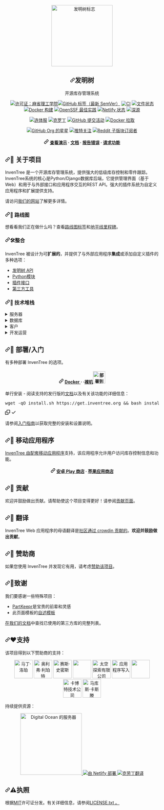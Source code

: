 <div class="Box-sc-g0xbh4-0 bJMeLZ js-snippet-clipboard-copy-unpositioned" data-hpc="true"><article class="markdown-body entry-content container-lg" itemprop="text"><div align="center" dir="auto">
  <a target="_blank" rel="noopener noreferrer" href="/inventree/InvenTree/blob/master/images/logo/inventree.png"><img src="/inventree/InvenTree/raw/master/images/logo/inventree.png" alt="发明树标志" width="200" height="auto" style="max-width: 100%;"></a>
  <h1 tabindex="-1" dir="auto"><a id="user-content-inventree" class="anchor" aria-hidden="true" tabindex="-1" href="#inventree"><svg class="octicon octicon-link" viewBox="0 0 16 16" version="1.1" width="16" height="16" aria-hidden="true"><path d="m7.775 3.275 1.25-1.25a3.5 3.5 0 1 1 4.95 4.95l-2.5 2.5a3.5 3.5 0 0 1-4.95 0 .751.751 0 0 1 .018-1.042.751.751 0 0 1 1.042-.018 1.998 1.998 0 0 0 2.83 0l2.5-2.5a2.002 2.002 0 0 0-2.83-2.83l-1.25 1.25a.751.751 0 0 1-1.042-.018.751.751 0 0 1-.018-1.042Zm-4.69 9.64a1.998 1.998 0 0 0 2.83 0l1.25-1.25a.751.751 0 0 1 1.042.018.751.751 0 0 1 .018 1.042l-1.25 1.25a3.5 3.5 0 1 1-4.95-4.95l2.5-2.5a3.5 3.5 0 0 1 4.95 0 .751.751 0 0 1-.018 1.042.751.751 0 0 1-1.042.018 1.998 1.998 0 0 0-2.83 0l-2.5 2.5a1.998 1.998 0 0 0 0 2.83Z"></path></svg></a><font style="vertical-align: inherit;"><font style="vertical-align: inherit;">发明树</font></font></h1>
  <p dir="auto"><font style="vertical-align: inherit;"><font style="vertical-align: inherit;">开源库存管理系统</font></font></p>

<p dir="auto"><a href="https://opensource.org/licenses/MIT" rel="nofollow"><img src="https://camo.githubusercontent.com/a4426cbe5c21edb002526331c7a8fbfa089e84a550567b02a0d829a98b136ad0/68747470733a2f2f696d672e736869656c64732e696f2f62616467652f4c6963656e73652d4d49542d79656c6c6f772e737667" alt="许可证：麻省理工学院" data-canonical-src="https://img.shields.io/badge/License-MIT-yellow.svg" style="max-width: 100%;"></a><a target="_blank" rel="noopener noreferrer nofollow" href="https://camo.githubusercontent.com/863c9a3d42b695ebec220d9843f6e35e8ad5fa06f2da4a5d0ed16fb2c3b70e8e/68747470733a2f2f696d672e736869656c64732e696f2f6769746875622f762f7461672f696e76656e747265652f696e76656e74726565"><img src="https://camo.githubusercontent.com/863c9a3d42b695ebec220d9843f6e35e8ad5fa06f2da4a5d0ed16fb2c3b70e8e/68747470733a2f2f696d672e736869656c64732e696f2f6769746875622f762f7461672f696e76656e747265652f696e76656e74726565" alt="GitHub 标签（最新 SemVer）" data-canonical-src="https://img.shields.io/github/v/tag/inventree/inventree" style="max-width: 100%;"></a>
<a target="_blank" rel="noopener noreferrer" href="https://github.com/inventree/inventree/actions/workflows/qc_checks.yaml/badge.svg"><img src="https://github.com/inventree/inventree/actions/workflows/qc_checks.yaml/badge.svg" alt="CI" style="max-width: 100%;"></a>
<a href="https://inventree.readthedocs.io/en/latest/?badge=latest" rel="nofollow"><img src="https://camo.githubusercontent.com/5f37d0f47af50f3cfd4da838912bc9acd062113e61339059840e457821030611/68747470733a2f2f72656164746865646f63732e6f72672f70726f6a656374732f696e76656e747265652f62616467652f3f76657273696f6e3d6c6174657374" alt="文件状态" data-canonical-src="https://readthedocs.org/projects/inventree/badge/?version=latest" style="max-width: 100%;"></a>
<a target="_blank" rel="noopener noreferrer" href="https://github.com/inventree/inventree/actions/workflows/docker.yaml/badge.svg"><img src="https://github.com/inventree/inventree/actions/workflows/docker.yaml/badge.svg" alt="Docker 构建" style="max-width: 100%;"></a>
<a href="https://bestpractices.coreinfrastructure.org/projects/7179" rel="nofollow"><img src="https://camo.githubusercontent.com/903e3628161cdf7d18976ddd111e2a36de9c456d64f89a14a41f3c963246ffed/68747470733a2f2f626573747072616374696365732e636f7265696e6672617374727563747572652e6f72672f70726f6a656374732f373137392f6261646765" alt="OpenSSF 最佳实践" data-canonical-src="https://bestpractices.coreinfrastructure.org/projects/7179/badge" style="max-width: 100%;"></a>
<a href="https://app.netlify.com/sites/inventree/deploys" rel="nofollow"><img src="https://camo.githubusercontent.com/3f2f8c88970b3fac852ef237c4c1ff4163f55d0a73a4bd9d38feb4ef64f92f19/68747470733a2f2f6170692e6e65746c6966792e636f6d2f6170692f76312f6261646765732f39626262323130312d306134642d343165372d616435362d6236336662363035333039342f6465706c6f792d737461747573" alt="Netlify 状态" data-canonical-src="https://api.netlify.com/api/v1/badges/9bbb2101-0a4d-41e7-ad56-b63fb6053094/deploy-status" style="max-width: 100%;"></a>
<a href="https://app.deepsource.com/gh/inventree/InvenTree/" rel="nofollow"><img src="https://camo.githubusercontent.com/d194135190cb1b6abc297c8f56bbc85fd1d01eb1daecdec97bae288e75eda049/68747470733a2f2f6170702e64656570736f757263652e636f6d2f67682f696e76656e747265652f496e76656e547265652e7376672f3f6c6162656c3d6163746976652b6973737565732673686f775f7472656e643d66616c736526746f6b656e3d74725a577169784b4c6b32742d52587470534941736c564a" alt="深源" data-canonical-src="https://app.deepsource.com/gh/inventree/InvenTree.svg/?label=active+issues&amp;show_trend=false&amp;token=trZWqixKLk2t-RXtpSIAslVJ" style="max-width: 100%;"></a></p>
<p dir="auto"><a href="https://coveralls.io/github/inventree/InvenTree" rel="nofollow"><img src="https://camo.githubusercontent.com/d2bcae6dffcd97c8f6572f5e6106cad088d8d010c8d3d4c5a0bad6e2bdcd5e86/68747470733a2f2f696d672e736869656c64732e696f2f636f766572616c6c732f6769746875622f696e76656e747265652f496e76656e54726565" alt="连体服" data-canonical-src="https://img.shields.io/coveralls/github/inventree/InvenTree" style="max-width: 100%;"></a>
<a href="https://crowdin.com/project/inventree" rel="nofollow"><img src="https://camo.githubusercontent.com/5dd42946b4d26c03eaa8a957d75a21a7e9453c448666be4f6679f78119b5d4aa/68747470733a2f2f6261646765732e63726f7764696e2e6e65742f696e76656e747265652f6c6f63616c697a65642e737667" alt="克罗丁" data-canonical-src="https://badges.crowdin.net/inventree/localized.svg" style="max-width: 100%;"></a>
<a target="_blank" rel="noopener noreferrer nofollow" href="https://camo.githubusercontent.com/85c59627ae3711adbbbd0c23358eced5ca4861ecbb44cc4bdbb9086ec25e0e4c/68747470733a2f2f696d672e736869656c64732e696f2f6769746875622f636f6d6d69742d61637469766974792f6d2f696e76656e747265652f696e76656e74726565"><img src="https://camo.githubusercontent.com/85c59627ae3711adbbbd0c23358eced5ca4861ecbb44cc4bdbb9086ec25e0e4c/68747470733a2f2f696d672e736869656c64732e696f2f6769746875622f636f6d6d69742d61637469766974792f6d2f696e76656e747265652f696e76656e74726565" alt="GitHub 提交活动" data-canonical-src="https://img.shields.io/github/commit-activity/m/inventree/inventree" style="max-width: 100%;"></a>
<a href="https://hub.docker.com/r/inventree/inventree" rel="nofollow"><img src="https://camo.githubusercontent.com/80aad9df2f7e6782255a4dd220bd525b94cba694b785e9a53057acb341afac81/68747470733a2f2f696d672e736869656c64732e696f2f646f636b65722f70756c6c732f696e76656e747265652f696e76656e74726565" alt="Docker 拉取" data-canonical-src="https://img.shields.io/docker/pulls/inventree/inventree" style="max-width: 100%;"></a></p>
<p dir="auto"><a target="_blank" rel="noopener noreferrer nofollow" href="https://camo.githubusercontent.com/49b5976e9d491dc730a33bdd823a556876a3b315b849d99476d1359b338b34b7/68747470733a2f2f696d672e736869656c64732e696f2f6769746875622f73746172732f696e76656e747265653f7374796c653d736f6369616c"><img src="https://camo.githubusercontent.com/49b5976e9d491dc730a33bdd823a556876a3b315b849d99476d1359b338b34b7/68747470733a2f2f696d672e736869656c64732e696f2f6769746875622f73746172732f696e76656e747265653f7374796c653d736f6369616c" alt="GitHub Org 的星星" data-canonical-src="https://img.shields.io/github/stars/inventree?style=social" style="max-width: 100%;"></a>
<a href="https://twitter.com/inventreedb" rel="nofollow"><img src="https://camo.githubusercontent.com/5501e4d23a4e94ebe2054a03da36e9c3c7d77a8f084598fb382a40b18df5b7c2/68747470733a2f2f696d672e736869656c64732e696f2f747769747465722f666f6c6c6f772f696e76656e7472656564623f7374796c653d736f6369616c" alt="推特关注" data-canonical-src="https://img.shields.io/twitter/follow/inventreedb?style=social" style="max-width: 100%;"></a>
<a href="https://www.reddit.com/r/InvenTree/" rel="nofollow"><img src="https://camo.githubusercontent.com/b8162fcb6d6c51ab39d38685c4fc9ebb16b18494328cf82c779c7dc175d9e89c/68747470733a2f2f696d672e736869656c64732e696f2f7265646469742f7375627265646469742d73756273637269626572732f696e76656e747265653f7374796c653d736f6369616c" alt="Reddit 子版块订阅者" data-canonical-src="https://img.shields.io/reddit/subreddit-subscribers/inventree?style=social" style="max-width: 100%;"></a></p>
<h4 tabindex="-1" dir="auto"><a id="user-content-----view-demo--------documentation--------report-bug--------request-feature--" class="anchor" aria-hidden="true" tabindex="-1" href="#----view-demo--------documentation--------report-bug--------request-feature--"><svg class="octicon octicon-link" viewBox="0 0 16 16" version="1.1" width="16" height="16" aria-hidden="true"><path d="m7.775 3.275 1.25-1.25a3.5 3.5 0 1 1 4.95 4.95l-2.5 2.5a3.5 3.5 0 0 1-4.95 0 .751.751 0 0 1 .018-1.042.751.751 0 0 1 1.042-.018 1.998 1.998 0 0 0 2.83 0l2.5-2.5a2.002 2.002 0 0 0-2.83-2.83l-1.25 1.25a.751.751 0 0 1-1.042-.018.751.751 0 0 1-.018-1.042Zm-4.69 9.64a1.998 1.998 0 0 0 2.83 0l1.25-1.25a.751.751 0 0 1 1.042.018.751.751 0 0 1 .018 1.042l-1.25 1.25a3.5 3.5 0 1 1-4.95-4.95l2.5-2.5a3.5 3.5 0 0 1 4.95 0 .751.751 0 0 1-.018 1.042.751.751 0 0 1-1.042.018 1.998 1.998 0 0 0-2.83 0l-2.5 2.5a1.998 1.998 0 0 0 0 2.83Z"></path></svg></a>
    <a href="https://demo.inventree.org/" rel="nofollow"><font style="vertical-align: inherit;"><font style="vertical-align: inherit;">查看演示</font></font></a>
  <span><font style="vertical-align: inherit;"><font style="vertical-align: inherit;">·</font></font></span>
    <a href="https://docs.inventree.org/en/latest/" rel="nofollow"><font style="vertical-align: inherit;"><font style="vertical-align: inherit;">文档</font></font></a>
  <span><font style="vertical-align: inherit;"><font style="vertical-align: inherit;">·</font></font></span>
    <a href="https://github.com/inventree/InvenTree/issues/new?template=bug_report.md&amp;title=[BUG]"><font style="vertical-align: inherit;"><font style="vertical-align: inherit;">报告错误</font></font></a>
  <span><font style="vertical-align: inherit;"><font style="vertical-align: inherit;">·</font></font></span>
    <a href="https://github.com/inventree/InvenTree/issues/new?template=feature_request.md&amp;title=[FR]"><font style="vertical-align: inherit;"><font style="vertical-align: inherit;">请求功能</font></font></a>
  </h4>
</div>

<h2 tabindex="-1" dir="auto"><a id="user-content-star2-about-the-project" class="anchor" aria-hidden="true" tabindex="-1" href="#star2-about-the-project"><svg class="octicon octicon-link" viewBox="0 0 16 16" version="1.1" width="16" height="16" aria-hidden="true"><path d="m7.775 3.275 1.25-1.25a3.5 3.5 0 1 1 4.95 4.95l-2.5 2.5a3.5 3.5 0 0 1-4.95 0 .751.751 0 0 1 .018-1.042.751.751 0 0 1 1.042-.018 1.998 1.998 0 0 0 2.83 0l2.5-2.5a2.002 2.002 0 0 0-2.83-2.83l-1.25 1.25a.751.751 0 0 1-1.042-.018.751.751 0 0 1-.018-1.042Zm-4.69 9.64a1.998 1.998 0 0 0 2.83 0l1.25-1.25a.751.751 0 0 1 1.042.018.751.751 0 0 1 .018 1.042l-1.25 1.25a3.5 3.5 0 1 1-4.95-4.95l2.5-2.5a3.5 3.5 0 0 1 4.95 0 .751.751 0 0 1-.018 1.042.751.751 0 0 1-1.042.018 1.998 1.998 0 0 0-2.83 0l-2.5 2.5a1.998 1.998 0 0 0 0 2.83Z"></path></svg></a><font style="vertical-align: inherit;"><font style="vertical-align: inherit;">🌟 关于项目</font></font></h2>
<p dir="auto"><font style="vertical-align: inherit;"><font style="vertical-align: inherit;">InvenTree 是一个开源库存管理系统，提供强大的低级库存控制和零件跟踪。</font><font style="vertical-align: inherit;">InvenTree系统的核心是Python/Django数据库后端，它提供管理界面（基于Web）和用于与外部接口和应用程序交互的REST API。</font><font style="vertical-align: inherit;">强大的插件系统为自定义应用程序和扩展提供支持。</font></font></p>
<p dir="auto"><font style="vertical-align: inherit;"><font style="vertical-align: inherit;">请访问</font></font><a href="https://inventree.org" rel="nofollow"><font style="vertical-align: inherit;"><font style="vertical-align: inherit;">我们的网站</font></font></a><font style="vertical-align: inherit;"><font style="vertical-align: inherit;">了解更多详情。</font></font></p>

<h3 tabindex="-1" dir="auto"><a id="user-content-compass-roadmap" class="anchor" aria-hidden="true" tabindex="-1" href="#compass-roadmap"><svg class="octicon octicon-link" viewBox="0 0 16 16" version="1.1" width="16" height="16" aria-hidden="true"><path d="m7.775 3.275 1.25-1.25a3.5 3.5 0 1 1 4.95 4.95l-2.5 2.5a3.5 3.5 0 0 1-4.95 0 .751.751 0 0 1 .018-1.042.751.751 0 0 1 1.042-.018 1.998 1.998 0 0 0 2.83 0l2.5-2.5a2.002 2.002 0 0 0-2.83-2.83l-1.25 1.25a.751.751 0 0 1-1.042-.018.751.751 0 0 1-.018-1.042Zm-4.69 9.64a1.998 1.998 0 0 0 2.83 0l1.25-1.25a.751.751 0 0 1 1.042.018.751.751 0 0 1 .018 1.042l-1.25 1.25a3.5 3.5 0 1 1-4.95-4.95l2.5-2.5a3.5 3.5 0 0 1 4.95 0 .751.751 0 0 1-.018 1.042.751.751 0 0 1-1.042.018 1.998 1.998 0 0 0-2.83 0l-2.5 2.5a1.998 1.998 0 0 0 0 2.83Z"></path></svg></a><font style="vertical-align: inherit;"><font style="vertical-align: inherit;">🧭 路线图</font></font></h3>
<p dir="auto"><font style="vertical-align: inherit;"><font style="vertical-align: inherit;">想看看我们正在做什么吗？</font><font style="vertical-align: inherit;">查看</font></font><a href="https://github.com/inventree/InvenTree/issues?q=is%3Aopen+is%3Aissue+label%3Aroadmap"><font style="vertical-align: inherit;"><font style="vertical-align: inherit;">路线图标签</font></font></a><font style="vertical-align: inherit;"><font style="vertical-align: inherit;">和</font></font><a href="https://github.com/inventree/InvenTree/milestone/42"><font style="vertical-align: inherit;"><font style="vertical-align: inherit;">地平线里程碑</font></font></a><font style="vertical-align: inherit;"><font style="vertical-align: inherit;">。</font></font></p>

<h3 tabindex="-1" dir="auto"><a id="user-content-hammer_and_wrench-integration" class="anchor" aria-hidden="true" tabindex="-1" href="#hammer_and_wrench-integration"><svg class="octicon octicon-link" viewBox="0 0 16 16" version="1.1" width="16" height="16" aria-hidden="true"><path d="m7.775 3.275 1.25-1.25a3.5 3.5 0 1 1 4.95 4.95l-2.5 2.5a3.5 3.5 0 0 1-4.95 0 .751.751 0 0 1 .018-1.042.751.751 0 0 1 1.042-.018 1.998 1.998 0 0 0 2.83 0l2.5-2.5a2.002 2.002 0 0 0-2.83-2.83l-1.25 1.25a.751.751 0 0 1-1.042-.018.751.751 0 0 1-.018-1.042Zm-4.69 9.64a1.998 1.998 0 0 0 2.83 0l1.25-1.25a.751.751 0 0 1 1.042.018.751.751 0 0 1 .018 1.042l-1.25 1.25a3.5 3.5 0 1 1-4.95-4.95l2.5-2.5a3.5 3.5 0 0 1 4.95 0 .751.751 0 0 1-.018 1.042.751.751 0 0 1-1.042.018 1.998 1.998 0 0 0-2.83 0l-2.5 2.5a1.998 1.998 0 0 0 0 2.83Z"></path></svg></a><font style="vertical-align: inherit;"><font style="vertical-align: inherit;">🛠️整合</font></font></h3>
<p dir="auto"><font style="vertical-align: inherit;"><font style="vertical-align: inherit;">InvenTree 被设计为可</font></font><strong><font style="vertical-align: inherit;"><font style="vertical-align: inherit;">扩展的</font></font></strong><font style="vertical-align: inherit;"><font style="vertical-align: inherit;">，并提供了与外部应用程序</font></font><strong><font style="vertical-align: inherit;"><font style="vertical-align: inherit;">集成</font></font></strong><font style="vertical-align: inherit;"><font style="vertical-align: inherit;">或添加自定义插件的多种选项：</font></font></p>
<ul dir="auto">
<li><a href="https://docs.inventree.org/en/latest/api/api/" rel="nofollow"><font style="vertical-align: inherit;"><font style="vertical-align: inherit;">发明树 API</font></font></a></li>
<li><a href="https://docs.inventree.org/en/latest/api/python/python/" rel="nofollow"><font style="vertical-align: inherit;"><font style="vertical-align: inherit;">Python模块</font></font></a></li>
<li><a href="https://docs.inventree.org/en/latest/extend/plugins" rel="nofollow"><font style="vertical-align: inherit;"><font style="vertical-align: inherit;">插件接口</font></font></a></li>
<li><a href="https://docs.inventree.org/en/latest/extend/integrate" rel="nofollow"><font style="vertical-align: inherit;"><font style="vertical-align: inherit;">第三方工具</font></font></a></li>
</ul>

<h3 tabindex="-1" dir="auto"><a id="user-content-space_invader-tech-stack" class="anchor" aria-hidden="true" tabindex="-1" href="#space_invader-tech-stack"><svg class="octicon octicon-link" viewBox="0 0 16 16" version="1.1" width="16" height="16" aria-hidden="true"><path d="m7.775 3.275 1.25-1.25a3.5 3.5 0 1 1 4.95 4.95l-2.5 2.5a3.5 3.5 0 0 1-4.95 0 .751.751 0 0 1 .018-1.042.751.751 0 0 1 1.042-.018 1.998 1.998 0 0 0 2.83 0l2.5-2.5a2.002 2.002 0 0 0-2.83-2.83l-1.25 1.25a.751.751 0 0 1-1.042-.018.751.751 0 0 1-.018-1.042Zm-4.69 9.64a1.998 1.998 0 0 0 2.83 0l1.25-1.25a.751.751 0 0 1 1.042.018.751.751 0 0 1 .018 1.042l-1.25 1.25a3.5 3.5 0 1 1-4.95-4.95l2.5-2.5a3.5 3.5 0 0 1 4.95 0 .751.751 0 0 1-.018 1.042.751.751 0 0 1-1.042.018 1.998 1.998 0 0 0-2.83 0l-2.5 2.5a1.998 1.998 0 0 0 0 2.83Z"></path></svg></a><font style="vertical-align: inherit;"><font style="vertical-align: inherit;">👾 技术堆栈</font></font></h3>
<details>
  <summary><font style="vertical-align: inherit;"><font style="vertical-align: inherit;">服务器</font></font></summary>
  <ul dir="auto">
    <li><a href="https://www.python.org/" rel="nofollow"><font style="vertical-align: inherit;"><font style="vertical-align: inherit;">Python</font></font></a></li>
    <li><a href="https://www.djangoproject.com/" rel="nofollow"><font style="vertical-align: inherit;"><font style="vertical-align: inherit;">姜戈</font></font></a></li>
    <li><a href="https://www.django-rest-framework.org/" rel="nofollow"><font style="vertical-align: inherit;"><font style="vertical-align: inherit;">分布式RF</font></font></a></li>
    <li><a href="https://django-q.readthedocs.io/" rel="nofollow"><font style="vertical-align: inherit;"><font style="vertical-align: inherit;">姜戈Q</font></font></a></li>
    <li><a href="https://django-allauth.readthedocs.io/" rel="nofollow"><font style="vertical-align: inherit;"><font style="vertical-align: inherit;">姜戈·阿劳斯</font></font></a></li>
  </ul>
</details>
<details>
<summary><font style="vertical-align: inherit;"><font style="vertical-align: inherit;">数据库</font></font></summary>
  <ul dir="auto">
    <li><a href="https://www.postgresql.org/" rel="nofollow"><font style="vertical-align: inherit;"><font style="vertical-align: inherit;">PostgreSQL</font></font></a></li>
    <li><a href="https://www.mysql.com/" rel="nofollow"><font style="vertical-align: inherit;"><font style="vertical-align: inherit;">MySQL</font></font></a></li>
    <li><a href="https://www.sqlite.org/" rel="nofollow"><font style="vertical-align: inherit;"><font style="vertical-align: inherit;">SQLite</font></font></a></li>
    <li><a href="https://redis.io/" rel="nofollow"><font style="vertical-align: inherit;"><font style="vertical-align: inherit;">雷迪斯</font></font></a></li>
  </ul>
</details>
<details>
  <summary><font style="vertical-align: inherit;"><font style="vertical-align: inherit;">客户</font></font></summary>
  <ul dir="auto">
    <li><a href="https://getbootstrap.com/" rel="nofollow"><font style="vertical-align: inherit;"><font style="vertical-align: inherit;">引导程序</font></font></a></li>
    <li><a href="https://jquery.com/" rel="nofollow"><font style="vertical-align: inherit;"><font style="vertical-align: inherit;">jQuery</font></font></a></li>
    <li><a href="https://bootstrap-table.com/" rel="nofollow"><font style="vertical-align: inherit;"><font style="vertical-align: inherit;">引导表</font></font></a></li>
  </ul>
</details>
<details>
<summary><font style="vertical-align: inherit;"><font style="vertical-align: inherit;">开发运营</font></font></summary>
  <ul dir="auto">
    <li><a href="https://hub.docker.com/r/inventree/inventree" rel="nofollow"><font style="vertical-align: inherit;"><font style="vertical-align: inherit;">码头工人</font></font></a></li>
    <li><a href="https://crowdin.com/project/inventree" rel="nofollow"><font style="vertical-align: inherit;"><font style="vertical-align: inherit;">克罗丁</font></font></a></li>
    <li><a href="https://coveralls.io/github/inventree/InvenTree" rel="nofollow"><font style="vertical-align: inherit;"><font style="vertical-align: inherit;">连体服</font></font></a></li>
    <li><a href="https://app.deepsource.com/gh/inventree/InvenTree" rel="nofollow"><font style="vertical-align: inherit;"><font style="vertical-align: inherit;">深源</font></font></a></li>
    <li><a href="https://packager.io/gh/inventree/InvenTree" rel="nofollow"><font style="vertical-align: inherit;"><font style="vertical-align: inherit;">打包器io</font></font></a></li>
  </ul>
</details>

<h2 tabindex="-1" dir="auto"><a id="user-content-toolbox-deployment--getting-started" class="anchor" aria-hidden="true" tabindex="-1" href="#toolbox-deployment--getting-started"><svg class="octicon octicon-link" viewBox="0 0 16 16" version="1.1" width="16" height="16" aria-hidden="true"><path d="m7.775 3.275 1.25-1.25a3.5 3.5 0 1 1 4.95 4.95l-2.5 2.5a3.5 3.5 0 0 1-4.95 0 .751.751 0 0 1 .018-1.042.751.751 0 0 1 1.042-.018 1.998 1.998 0 0 0 2.83 0l2.5-2.5a2.002 2.002 0 0 0-2.83-2.83l-1.25 1.25a.751.751 0 0 1-1.042-.018.751.751 0 0 1-.018-1.042Zm-4.69 9.64a1.998 1.998 0 0 0 2.83 0l1.25-1.25a.751.751 0 0 1 1.042.018.751.751 0 0 1 .018 1.042l-1.25 1.25a3.5 3.5 0 1 1-4.95-4.95l2.5-2.5a3.5 3.5 0 0 1 4.95 0 .751.751 0 0 1-.018 1.042.751.751 0 0 1-1.042.018 1.998 1.998 0 0 0-2.83 0l-2.5 2.5a1.998 1.998 0 0 0 0 2.83Z"></path></svg></a><font style="vertical-align: inherit;"><font style="vertical-align: inherit;">🧰 部署/入门</font></font></h2>
<p dir="auto"><font style="vertical-align: inherit;"><font style="vertical-align: inherit;">有多种部署 InvenTree 的选项。</font></font></p>
<div align="center" dir="auto"><h4 tabindex="-1" dir="auto"><a id="user-content-----docker--------------------bare-metal" class="anchor" aria-hidden="true" tabindex="-1" href="#----docker--------------------bare-metal"><svg class="octicon octicon-link" viewBox="0 0 16 16" version="1.1" width="16" height="16" aria-hidden="true"><path d="m7.775 3.275 1.25-1.25a3.5 3.5 0 1 1 4.95 4.95l-2.5 2.5a3.5 3.5 0 0 1-4.95 0 .751.751 0 0 1 .018-1.042.751.751 0 0 1 1.042-.018 1.998 1.998 0 0 0 2.83 0l2.5-2.5a2.002 2.002 0 0 0-2.83-2.83l-1.25 1.25a.751.751 0 0 1-1.042-.018.751.751 0 0 1-.018-1.042Zm-4.69 9.64a1.998 1.998 0 0 0 2.83 0l1.25-1.25a.751.751 0 0 1 1.042.018.751.751 0 0 1 .018 1.042l-1.25 1.25a3.5 3.5 0 1 1-4.95-4.95l2.5-2.5a3.5 3.5 0 0 1 4.95 0 .751.751 0 0 1-.018 1.042.751.751 0 0 1-1.042.018 1.998 1.998 0 0 0-2.83 0l-2.5 2.5a1.998 1.998 0 0 0 0 2.83Z"></path></svg></a>
    <a href="https://docs.inventree.org/en/latest/start/docker/" rel="nofollow"><font style="vertical-align: inherit;"><font style="vertical-align: inherit;">Docker </font></font></a>
    <span><font style="vertical-align: inherit;"><font style="vertical-align: inherit;">· </font></font></span>
    <font style="vertical-align: inherit;"><span><font style="vertical-align: inherit;">·</font></span><a href="https://docs.inventree.org/en/latest/start/install/" rel="nofollow"><font style="vertical-align: inherit;">裸机</font></a></font><a href="https://inventree.org/digitalocean" rel="nofollow"><img src="https://camo.githubusercontent.com/86fb02203fa6a3b7d2f1128e84a2e10df621804aa6cad81fa73d3a4f85978924/68747470733a2f2f7777772e6465706c6f79746f646f2e636f6d2f646f2d62746e2d626c75652d67686f73742e737667" alt="部署到 DO" width="auto" height="40" data-canonical-src="https://www.deploytodo.com/do-btn-blue-ghost.svg" style="max-width: 100%;"></a>
    <span><font style="vertical-align: inherit;"></font></span>
    <a href="https://docs.inventree.org/en/latest/start/install/" rel="nofollow"><font style="vertical-align: inherit;"></font></a>
</h4></div>
<p dir="auto"><font style="vertical-align: inherit;"><font style="vertical-align: inherit;">单行安装 - 阅读支持的发行版的</font></font><a href="https://docs.inventree.org/en/latest/start/installer/" rel="nofollow"><font style="vertical-align: inherit;"><font style="vertical-align: inherit;">文档</font></font></a><font style="vertical-align: inherit;"><font style="vertical-align: inherit;">以及有关该功能的详细信息：</font></font></p>
<div class="highlight highlight-source-shell notranslate position-relative overflow-auto" dir="auto"><pre>wget -qO install.sh https://get.inventree.org <span class="pl-k">&amp;&amp;</span> bash install.sh</pre><div class="zeroclipboard-container">
    <clipboard-copy aria-label="Copy" class="ClipboardButton btn btn-invisible js-clipboard-copy m-2 p-0 tooltipped-no-delay d-flex flex-justify-center flex-items-center" data-copy-feedback="Copied!" data-tooltip-direction="w" value="wget -qO install.sh https://get.inventree.org &amp;&amp; bash install.sh" tabindex="0" role="button">
      <svg aria-hidden="true" height="16" viewBox="0 0 16 16" version="1.1" width="16" data-view-component="true" class="octicon octicon-copy js-clipboard-copy-icon">
    <path d="M0 6.75C0 5.784.784 5 1.75 5h1.5a.75.75 0 0 1 0 1.5h-1.5a.25.25 0 0 0-.25.25v7.5c0 .138.112.25.25.25h7.5a.25.25 0 0 0 .25-.25v-1.5a.75.75 0 0 1 1.5 0v1.5A1.75 1.75 0 0 1 9.25 16h-7.5A1.75 1.75 0 0 1 0 14.25Z"></path><path d="M5 1.75C5 .784 5.784 0 6.75 0h7.5C15.216 0 16 .784 16 1.75v7.5A1.75 1.75 0 0 1 14.25 11h-7.5A1.75 1.75 0 0 1 5 9.25Zm1.75-.25a.25.25 0 0 0-.25.25v7.5c0 .138.112.25.25.25h7.5a.25.25 0 0 0 .25-.25v-7.5a.25.25 0 0 0-.25-.25Z"></path>
</svg>
      <svg aria-hidden="true" height="16" viewBox="0 0 16 16" version="1.1" width="16" data-view-component="true" class="octicon octicon-check js-clipboard-check-icon color-fg-success d-none">
    <path d="M13.78 4.22a.75.75 0 0 1 0 1.06l-7.25 7.25a.75.75 0 0 1-1.06 0L2.22 9.28a.751.751 0 0 1 .018-1.042.751.751 0 0 1 1.042-.018L6 10.94l6.72-6.72a.75.75 0 0 1 1.06 0Z"></path>
</svg>
    </clipboard-copy>
  </div></div>
<p dir="auto"><font style="vertical-align: inherit;"><font style="vertical-align: inherit;">请参阅</font></font><a href="https://docs.inventree.org/en/latest/start/install/" rel="nofollow"><font style="vertical-align: inherit;"><font style="vertical-align: inherit;">入门指南</font></font></a><font style="vertical-align: inherit;"><font style="vertical-align: inherit;">以获取完整的安装和设置说明。</font></font></p>

<h2 tabindex="-1" dir="auto"><a id="user-content-iphone-mobile-app" class="anchor" aria-hidden="true" tabindex="-1" href="#iphone-mobile-app"><svg class="octicon octicon-link" viewBox="0 0 16 16" version="1.1" width="16" height="16" aria-hidden="true"><path d="m7.775 3.275 1.25-1.25a3.5 3.5 0 1 1 4.95 4.95l-2.5 2.5a3.5 3.5 0 0 1-4.95 0 .751.751 0 0 1 .018-1.042.751.751 0 0 1 1.042-.018 1.998 1.998 0 0 0 2.83 0l2.5-2.5a2.002 2.002 0 0 0-2.83-2.83l-1.25 1.25a.751.751 0 0 1-1.042-.018.751.751 0 0 1-.018-1.042Zm-4.69 9.64a1.998 1.998 0 0 0 2.83 0l1.25-1.25a.751.751 0 0 1 1.042.018.751.751 0 0 1 .018 1.042l-1.25 1.25a3.5 3.5 0 1 1-4.95-4.95l2.5-2.5a3.5 3.5 0 0 1 4.95 0 .751.751 0 0 1-.018 1.042.751.751 0 0 1-1.042.018 1.998 1.998 0 0 0-2.83 0l-2.5 2.5a1.998 1.998 0 0 0 0 2.83Z"></path></svg></a><font style="vertical-align: inherit;"><font style="vertical-align: inherit;">📱 移动应用程序</font></font></h2>
<p dir="auto"><font style="vertical-align: inherit;"></font><a href="https://docs.inventree.org/en/latest/app/app/" rel="nofollow"><font style="vertical-align: inherit;"><font style="vertical-align: inherit;">InvenTree 由配套移动应用程序</font></font></a><font style="vertical-align: inherit;"><font style="vertical-align: inherit;">支持</font><font style="vertical-align: inherit;">，该应用程序允许用户访问库存控制信息和功能。</font></font></p>
<div align="center" dir="auto"><h4 tabindex="-1" dir="auto"><a id="user-content-----android-play-store-----------apple-app-store" class="anchor" aria-hidden="true" tabindex="-1" href="#----android-play-store-----------apple-app-store"><svg class="octicon octicon-link" viewBox="0 0 16 16" version="1.1" width="16" height="16" aria-hidden="true"><path d="m7.775 3.275 1.25-1.25a3.5 3.5 0 1 1 4.95 4.95l-2.5 2.5a3.5 3.5 0 0 1-4.95 0 .751.751 0 0 1 .018-1.042.751.751 0 0 1 1.042-.018 1.998 1.998 0 0 0 2.83 0l2.5-2.5a2.002 2.002 0 0 0-2.83-2.83l-1.25 1.25a.751.751 0 0 1-1.042-.018.751.751 0 0 1-.018-1.042Zm-4.69 9.64a1.998 1.998 0 0 0 2.83 0l1.25-1.25a.751.751 0 0 1 1.042.018.751.751 0 0 1 .018 1.042l-1.25 1.25a3.5 3.5 0 1 1-4.95-4.95l2.5-2.5a3.5 3.5 0 0 1 4.95 0 .751.751 0 0 1-.018 1.042.751.751 0 0 1-1.042.018 1.998 1.998 0 0 0-2.83 0l-2.5 2.5a1.998 1.998 0 0 0 0 2.83Z"></path></svg></a>
    <a href="https://play.google.com/store/apps/details?id=inventree.inventree_app" rel="nofollow"><font style="vertical-align: inherit;"><font style="vertical-align: inherit;">安卓 Play 商店</font></font></a>
     <span><font style="vertical-align: inherit;"><font style="vertical-align: inherit;">·</font></font></span>
    <a href="https://apps.apple.com/au/app/inventree/id1581731101#?platform=iphone" rel="nofollow"><font style="vertical-align: inherit;"><font style="vertical-align: inherit;">苹果应用商店</font></font></a>
</h4></div>

<h2 tabindex="-1" dir="auto"><a id="user-content-wave-contributing" class="anchor" aria-hidden="true" tabindex="-1" href="#wave-contributing"><svg class="octicon octicon-link" viewBox="0 0 16 16" version="1.1" width="16" height="16" aria-hidden="true"><path d="m7.775 3.275 1.25-1.25a3.5 3.5 0 1 1 4.95 4.95l-2.5 2.5a3.5 3.5 0 0 1-4.95 0 .751.751 0 0 1 .018-1.042.751.751 0 0 1 1.042-.018 1.998 1.998 0 0 0 2.83 0l2.5-2.5a2.002 2.002 0 0 0-2.83-2.83l-1.25 1.25a.751.751 0 0 1-1.042-.018.751.751 0 0 1-.018-1.042Zm-4.69 9.64a1.998 1.998 0 0 0 2.83 0l1.25-1.25a.751.751 0 0 1 1.042.018.751.751 0 0 1 .018 1.042l-1.25 1.25a3.5 3.5 0 1 1-4.95-4.95l2.5-2.5a3.5 3.5 0 0 1 4.95 0 .751.751 0 0 1-.018 1.042.751.751 0 0 1-1.042.018 1.998 1.998 0 0 0-2.83 0l-2.5 2.5a1.998 1.998 0 0 0 0 2.83Z"></path></svg></a><font style="vertical-align: inherit;"><font style="vertical-align: inherit;">👋 贡献</font></font></h2>
<p dir="auto"><font style="vertical-align: inherit;"><font style="vertical-align: inherit;">欢迎并鼓励做出贡献。</font><font style="vertical-align: inherit;">请帮助使这个项目变得更好！</font><font style="vertical-align: inherit;">请参阅</font></font><a href="/inventree/InvenTree/blob/master/CONTRIBUTING.md"><font style="vertical-align: inherit;"><font style="vertical-align: inherit;">贡献页面</font></font></a><font style="vertical-align: inherit;"><font style="vertical-align: inherit;">。</font></font></p>

<h2 tabindex="-1" dir="auto"><a id="user-content-scroll-translation" class="anchor" aria-hidden="true" tabindex="-1" href="#scroll-translation"><svg class="octicon octicon-link" viewBox="0 0 16 16" version="1.1" width="16" height="16" aria-hidden="true"><path d="m7.775 3.275 1.25-1.25a3.5 3.5 0 1 1 4.95 4.95l-2.5 2.5a3.5 3.5 0 0 1-4.95 0 .751.751 0 0 1 .018-1.042.751.751 0 0 1 1.042-.018 1.998 1.998 0 0 0 2.83 0l2.5-2.5a2.002 2.002 0 0 0-2.83-2.83l-1.25 1.25a.751.751 0 0 1-1.042-.018.751.751 0 0 1-.018-1.042Zm-4.69 9.64a1.998 1.998 0 0 0 2.83 0l1.25-1.25a.751.751 0 0 1 1.042.018.751.751 0 0 1 .018 1.042l-1.25 1.25a3.5 3.5 0 1 1-4.95-4.95l2.5-2.5a3.5 3.5 0 0 1 4.95 0 .751.751 0 0 1-.018 1.042.751.751 0 0 1-1.042.018 1.998 1.998 0 0 0-2.83 0l-2.5 2.5a1.998 1.998 0 0 0 0 2.83Z"></path></svg></a><font style="vertical-align: inherit;"><font style="vertical-align: inherit;">📜 翻译</font></font></h2>
<p dir="auto"><font style="vertical-align: inherit;"><font style="vertical-align: inherit;">InvenTree Web 应用程序的母语翻译是</font></font><a href="https://crowdin.com/project/inventree" rel="nofollow"><font style="vertical-align: inherit;"><font style="vertical-align: inherit;">社区通过 crowdin 贡献的</font></font></a><font style="vertical-align: inherit;"><font style="vertical-align: inherit;">。</font></font><strong><font style="vertical-align: inherit;"><font style="vertical-align: inherit;">欢迎并鼓励做出贡献</font></font></strong><font style="vertical-align: inherit;"><font style="vertical-align: inherit;">。</font></font></p>

<h2 tabindex="-1" dir="auto"><a id="user-content-money_with_wings-sponsor" class="anchor" aria-hidden="true" tabindex="-1" href="#money_with_wings-sponsor"><svg class="octicon octicon-link" viewBox="0 0 16 16" version="1.1" width="16" height="16" aria-hidden="true"><path d="m7.775 3.275 1.25-1.25a3.5 3.5 0 1 1 4.95 4.95l-2.5 2.5a3.5 3.5 0 0 1-4.95 0 .751.751 0 0 1 .018-1.042.751.751 0 0 1 1.042-.018 1.998 1.998 0 0 0 2.83 0l2.5-2.5a2.002 2.002 0 0 0-2.83-2.83l-1.25 1.25a.751.751 0 0 1-1.042-.018.751.751 0 0 1-.018-1.042Zm-4.69 9.64a1.998 1.998 0 0 0 2.83 0l1.25-1.25a.751.751 0 0 1 1.042.018.751.751 0 0 1 .018 1.042l-1.25 1.25a3.5 3.5 0 1 1-4.95-4.95l2.5-2.5a3.5 3.5 0 0 1 4.95 0 .751.751 0 0 1-.018 1.042.751.751 0 0 1-1.042.018 1.998 1.998 0 0 0-2.83 0l-2.5 2.5a1.998 1.998 0 0 0 0 2.83Z"></path></svg></a><font style="vertical-align: inherit;"><font style="vertical-align: inherit;">💸 赞助商</font></font></h2>
<p dir="auto"><font style="vertical-align: inherit;"><font style="vertical-align: inherit;">如果您使用 InvenTree 并发现它有用，请考虑</font></font><a href="https://github.com/sponsors/inventree"><font style="vertical-align: inherit;"><font style="vertical-align: inherit;">赞助该项目</font></font></a><font style="vertical-align: inherit;"><font style="vertical-align: inherit;">。</font></font></p>

<h2 tabindex="-1" dir="auto"><a id="user-content-gem-acknowledgements" class="anchor" aria-hidden="true" tabindex="-1" href="#gem-acknowledgements"><svg class="octicon octicon-link" viewBox="0 0 16 16" version="1.1" width="16" height="16" aria-hidden="true"><path d="m7.775 3.275 1.25-1.25a3.5 3.5 0 1 1 4.95 4.95l-2.5 2.5a3.5 3.5 0 0 1-4.95 0 .751.751 0 0 1 .018-1.042.751.751 0 0 1 1.042-.018 1.998 1.998 0 0 0 2.83 0l2.5-2.5a2.002 2.002 0 0 0-2.83-2.83l-1.25 1.25a.751.751 0 0 1-1.042-.018.751.751 0 0 1-.018-1.042Zm-4.69 9.64a1.998 1.998 0 0 0 2.83 0l1.25-1.25a.751.751 0 0 1 1.042.018.751.751 0 0 1 .018 1.042l-1.25 1.25a3.5 3.5 0 1 1-4.95-4.95l2.5-2.5a3.5 3.5 0 0 1 4.95 0 .751.751 0 0 1-.018 1.042.751.751 0 0 1-1.042.018 1.998 1.998 0 0 0-2.83 0l-2.5 2.5a1.998 1.998 0 0 0 0 2.83Z"></path></svg></a><font style="vertical-align: inherit;"><font style="vertical-align: inherit;">💎致谢</font></font></h2>
<p dir="auto"><font style="vertical-align: inherit;"><font style="vertical-align: inherit;">我们要感谢一些特殊项目：</font></font></p>
<ul dir="auto">
<li><a href="https://github.com/partkeepr/PartKeepr"><font style="vertical-align: inherit;"><font style="vertical-align: inherit;">PartKeepr</font></font></a><font style="vertical-align: inherit;"><font style="vertical-align: inherit;">是宝贵的前辈和灵感</font></font></li>
<li><a href="https://github.com/Louis3797/awesome-readme-template"><font style="vertical-align: inherit;"></font></a><font style="vertical-align: inherit;"><font style="vertical-align: inherit;">此页面模板的</font><a href="https://github.com/Louis3797/awesome-readme-template"><font style="vertical-align: inherit;">自述模板</font></a></font></li>
</ul>
<p dir="auto"><font style="vertical-align: inherit;"></font><a href="https://docs.inventree.org/en/latest/credits/" rel="nofollow"><font style="vertical-align: inherit;"><font style="vertical-align: inherit;">在我们的文档</font></font></a><font style="vertical-align: inherit;"><font style="vertical-align: inherit;">中查找已使用的第三方库的完整列表</font><font style="vertical-align: inherit;">。</font></font></p>
<h2 tabindex="-1" dir="auto"><a id="user-content-heart-support" class="anchor" aria-hidden="true" tabindex="-1" href="#heart-support"><svg class="octicon octicon-link" viewBox="0 0 16 16" version="1.1" width="16" height="16" aria-hidden="true"><path d="m7.775 3.275 1.25-1.25a3.5 3.5 0 1 1 4.95 4.95l-2.5 2.5a3.5 3.5 0 0 1-4.95 0 .751.751 0 0 1 .018-1.042.751.751 0 0 1 1.042-.018 1.998 1.998 0 0 0 2.83 0l2.5-2.5a2.002 2.002 0 0 0-2.83-2.83l-1.25 1.25a.751.751 0 0 1-1.042-.018.751.751 0 0 1-.018-1.042Zm-4.69 9.64a1.998 1.998 0 0 0 2.83 0l1.25-1.25a.751.751 0 0 1 1.042.018.751.751 0 0 1 .018 1.042l-1.25 1.25a3.5 3.5 0 1 1-4.95-4.95l2.5-2.5a3.5 3.5 0 0 1 4.95 0 .751.751 0 0 1-.018 1.042.751.751 0 0 1-1.042.018 1.998 1.998 0 0 0-2.83 0l-2.5 2.5a1.998 1.998 0 0 0 0 2.83Z"></path></svg></a><font style="vertical-align: inherit;"><font style="vertical-align: inherit;">❤️支持</font></font></h2>
<p dir="auto"><font style="vertical-align: inherit;"><font style="vertical-align: inherit;">该项目得到以下赞助商的支持：</font></font></p>
<p align="center" dir="auto">
<a href="https://github.com/MartinLoeper"><img src="https://github.com/MartinLoeper.png" width="60px" alt="马丁·洛珀" style="max-width: 100%;"></a>
<a href="https://github.com/lippoliv"><img src="https://github.com/lippoliv.png" width="60px" alt="奥利弗·利珀特" style="max-width: 100%;"></a>
<a href="https://github.com/lfg-seth"><img src="https://github.com/lfg-seth.png" width="60px" alt="赛斯·史密斯" style="max-width: 100%;"></a>
<a href="https://github.com/snorkrat"><img src="https://github.com/snorkrat.png" width="60px" alt="" style="max-width: 100%;"></a>
<a href="https://github.com/spacequest-ltd"><img src="https://github.com/spacequest-ltd.png" width="60px" alt="太空探索有限公司" style="max-width: 100%;"></a>
<a href="https://github.com/appwrite"><img src="https://github.com/appwrite.png" width="60px" alt="应用程序写入" style="max-width: 100%;"></a>
<a href="https://github.com/PricelessToolkit"><img src="https://github.com/PricelessToolkit.png" width="60px" alt="" style="max-width: 100%;"></a>
<a href="https://github.com/cabottech"><img src="https://github.com/cabottech.png" width="60px" alt="卡博特技术公司" style="max-width: 100%;"></a>
<a href="https://github.com/markus-k"><img src="https://github.com/markus-k.png" width="60px" alt="马库斯·卡斯滕" style="max-width: 100%;"></a>
</p>
<p dir="auto"><font style="vertical-align: inherit;"><font style="vertical-align: inherit;">持续提供资源：</font></font></p>
<p align="center" dir="auto">
  <a href="https://inventree.org/digitalocean" rel="nofollow">
    <img src="https://camo.githubusercontent.com/434c125d7282a0d9fcf8acf0ddd944392e55f0dea60955caa11ddade067b8e56/68747470733a2f2f6f70656e736f757263652e6e7963332e63646e2e6469676974616c6f6365616e7370616365732e636f6d2f6174747269627574696f6e2f6173736574732f5356472f444f5f4c6f676f5f686f72697a6f6e74616c5f626c75652e737667" width="201px" alt="Digital Ocean 的服务器" data-canonical-src="https://opensource.nyc3.cdn.digitaloceanspaces.com/attribution/assets/SVG/DO_Logo_horizontal_blue.svg" style="max-width: 100%;">
  </a>
  <a href="https://www.netlify.com" rel="nofollow"> <img src="https://camo.githubusercontent.com/5af22899ce63a98e3ac7293f2d820bbe1d5bd1ff7aae34f6c4679b1ce6b42abd/68747470733a2f2f7777772e6e65746c6966792e636f6d2f76332f696d672f636f6d706f6e656e74732f6e65746c6966792d636f6c6f722d62672e737667" alt="由 Netlify 部署" data-canonical-src="https://www.netlify.com/v3/img/components/netlify-color-bg.svg" style="max-width: 100%;"> </a>
  <a href="https://crowdin.com" rel="nofollow"> <img src="https://camo.githubusercontent.com/f9e8d2bee912f6f1a788b55c5812c984c94ff366bedf0c3e9c95b931a065379e/68747470733a2f2f63726f7764696e2e636f6d2f696d616765732f63726f7764696e2d6c6f676f2e737667" alt="克劳丁翻译" data-canonical-src="https://crowdin.com/images/crowdin-logo.svg" style="max-width: 100%;"> </a>
</p>

<h2 tabindex="-1" dir="auto"><a id="user-content-warning-license" class="anchor" aria-hidden="true" tabindex="-1" href="#warning-license"><svg class="octicon octicon-link" viewBox="0 0 16 16" version="1.1" width="16" height="16" aria-hidden="true"><path d="m7.775 3.275 1.25-1.25a3.5 3.5 0 1 1 4.95 4.95l-2.5 2.5a3.5 3.5 0 0 1-4.95 0 .751.751 0 0 1 .018-1.042.751.751 0 0 1 1.042-.018 1.998 1.998 0 0 0 2.83 0l2.5-2.5a2.002 2.002 0 0 0-2.83-2.83l-1.25 1.25a.751.751 0 0 1-1.042-.018.751.751 0 0 1-.018-1.042Zm-4.69 9.64a1.998 1.998 0 0 0 2.83 0l1.25-1.25a.751.751 0 0 1 1.042.018.751.751 0 0 1 .018 1.042l-1.25 1.25a3.5 3.5 0 1 1-4.95-4.95l2.5-2.5a3.5 3.5 0 0 1 4.95 0 .751.751 0 0 1-.018 1.042.751.751 0 0 1-1.042.018 1.998 1.998 0 0 0-2.83 0l-2.5 2.5a1.998 1.998 0 0 0 0 2.83Z"></path></svg></a><g-emoji class="g-emoji" alias="warning"><font style="vertical-align: inherit;"><font style="vertical-align: inherit;">⚠️</font></font></g-emoji><font style="vertical-align: inherit;"><font style="vertical-align: inherit;">执照</font></font></h2>
<p dir="auto"><font style="vertical-align: inherit;"><font style="vertical-align: inherit;">根据</font></font><a href="https://choosealicense.com/licenses/mit/" rel="nofollow"><font style="vertical-align: inherit;"><font style="vertical-align: inherit;">MIT</font></font></a><font style="vertical-align: inherit;"><font style="vertical-align: inherit;">许可证分发。</font><font style="vertical-align: inherit;">有关详细信息，</font><font style="vertical-align: inherit;">请参阅</font></font><a href="https://github.com/inventree/InvenTree/blob/master/LICENSE"><font style="vertical-align: inherit;"><font style="vertical-align: inherit;">LICENSE.txt 。</font></font></a><font style="vertical-align: inherit;"></font></p>
</article></div>
